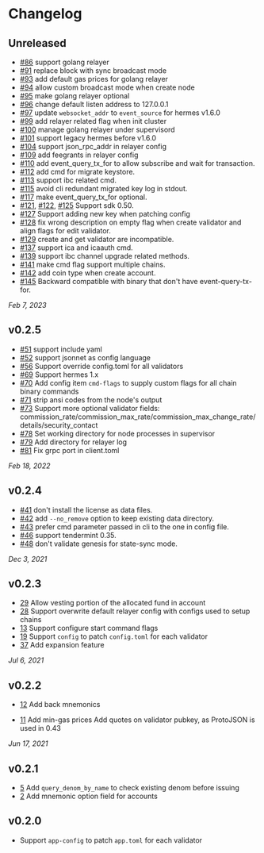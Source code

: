 # Changelog

## Unreleased

- [#86](https://github.com/crypto-com/pystarport/pull/86) support golang relayer
- [#91](https://github.com/crypto-com/pystarport/pull/91) replace block with sync broadcast mode
- [#93](https://github.com/crypto-com/pystarport/pull/93) add default gas prices for golang relayer
- [#94](https://github.com/crypto-com/pystarport/pull/94) allow custom broadcast mode when create node
- [#95](https://github.com/crypto-com/pystarport/pull/95) make golang relayer optional
- [#96](https://github.com/crypto-com/pystarport/pull/96) change default listen address to 127.0.0.1
- [#97](https://github.com/crypto-com/pystarport/pull/97) update `websocket_addr` to `event_source` for hermes v1.6.0
- [#99](https://github.com/crypto-com/pystarport/pull/99) add relayer related flag when init cluster
- [#100](https://github.com/crypto-com/pystarport/pull/100) manage golang relayer under supervisord
- [#101](https://github.com/crypto-com/pystarport/pull/101) support legacy hermes before v1.6.0
- [#104](https://github.com/crypto-com/pystarport/pull/104) support json_rpc_addr in relayer config
- [#109](https://github.com/crypto-com/pystarport/pull/109) add feegrants in relayer config
- [#110](https://github.com/crypto-com/pystarport/pull/110) add event_query_tx_for to allow subscribe and wait for transaction.
- [#112](https://github.com/crypto-com/pystarport/pull/112) add cmd for migrate keystore.
- [#113](https://github.com/crypto-com/pystarport/pull/113) support ibc related cmd.
- [#115](https://github.com/crypto-com/pystarport/pull/115) avoid cli redundant migrated key log in stdout.
- [#117](https://github.com/crypto-com/pystarport/pull/117) make event_query_tx_for optional.
- [#121](https://github.com/crypto-com/pystarport/pull/121), [#122](https://github.com/crypto-com/pystarport/pull/122), [#125](https://github.com/crypto-com/pystarport/pull/125) Support sdk 0.50.
- [#127](https://github.com/crypto-com/pystarport/pull/127) Support adding new key when patching config
- [#128](https://github.com/crypto-com/pystarport/pull/128) fix wrong description on empty flag when create validator and align flags for edit validator.
- [#129](https://github.com/crypto-com/pystarport/pull/129) create and get validator are incompatible.
- [#137](https://github.com/crypto-com/pystarport/pull/137) support ica and icaauth cmd.
- [#139](https://github.com/crypto-com/pystarport/pull/139) support ibc channel upgrade related methods.
- [#141](https://github.com/crypto-com/pystarport/pull/141) make cmd flag support multiple chains.
- [#142](https://github.com/crypto-com/pystarport/pull/142) add coin type when create account.
- [#145](https://github.com/crypto-com/pystarport/pull/145) Backward compatible with binary that don't have event-query-tx-for.

*Feb 7, 2023*

## v0.2.5

- [#51](https://github.com/crypto-com/pystarport/pull/51) support include yaml
- [#52](https://github.com/crypto-com/pystarport/pull/52) support jsonnet as config language
- [#56](https://github.com/crypto-com/pystarport/pull/56) Support override config.toml for all validators
- [#69](https://github.com/crypto-com/pystarport/pull/69) Support hermes 1.x
- [#70](https://github.com/crypto-com/pystarport/pull/70) Add config item `cmd-flags` to supply custom flags for all
  chain binary commands
- [#71](https://github.com/crypto-com/pystarport/pull/71) strip ansi codes from the node's output
- [#73](https://github.com/crypto-com/pystarport/pull/73) Support more optional validator fields:
  commission_rate/commission_max_rate/commission_max_change_rate/details/security_contact
- [#78](https://github.com/crypto-com/pystarport/pull/78) Set working directory for node processes in supervisor
- [#79](https://github.com/crypto-com/pystarport/pull/79) Add directory for relayer log
- [#81](https://github.com/crypto-com/pystarport/pull/81) Fix grpc port in client.toml

*Feb 18, 2022*

## v0.2.4

- [#41](https://github.com/crypto-com/pystarport/pull/41) don't install the license as data files.
- [#42](https://github.com/crypto-com/pystarport/pull/42) add `--no_remove` option to keep existing data directory.
- [#43](https://github.com/crypto-com/pystarport/pull/43) prefer cmd parameter passed in cli to the one in config file.
- [#46](https://github.com/crypto-com/pystarport/pull/46) support tendermint 0.35.
- [#48](https://github.com/crypto-com/pystarport/pull/48) don't validate genesis for state-sync mode.

*Dec 3, 2021*

## v0.2.3

- [29](https://github.com/crypto-com/pystarport/pull/29) Allow vesting portion of the allocated fund in account
- [28](https://github.com/crypto-com/pystarport/pull/28) Support overwrite default relayer config with configs used to setup chains
- [13](https://github.com/crypto-com/pystarport/issues/13) Support configure start command flags
- [19](https://github.com/crypto-com/pystarport/issues/19) Support `config` to patch `config.toml` for each validator
- [37](https://github.com/crypto-com/pystarport/pull/37) Add expansion feature

*Jul 6, 2021*

## v0.2.2

- [12](https://github.com/crypto-com/pystarport/issues/12) Add back mnemonics
  
- [11](https://github.com/crypto-com/pystarport/pull/11)
  Add min-gas prices 
  Add quotes on validator pubkey, as ProtoJSON is used in 0.43


*Jun 17, 2021*
## v0.2.1

- [5](https://github.com/crypto-com/pystarport/issues/5) Add `query_denom_by_name` to check existing denom before issuing
- [2](https://github.com/crypto-com/pystarport/issues/2) Add mnemonic option field for accounts

## v0.2.0

- Support `app-config` to patch `app.toml` for each validator

